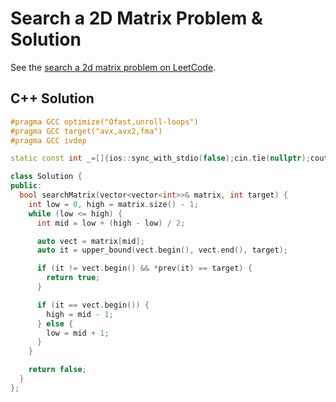 # Search a 2D Matrix Problem & Solution

See the [search a 2d matrix problem on LeetCode](https://leetcode.com/problems/search-a-2d-matrix).

## C++ Solution

```cpp
#pragma GCC optimize("Ofast,unroll-loops")
#pragma GCC target("avx,avx2,fma")
#pragma GCC ivdep

static const int _=[]{ios::sync_with_stdio(false);cin.tie(nullptr);cout.tie(nullptr);return 0;}();

class Solution {
public:
  bool searchMatrix(vector<vector<int>>& matrix, int target) {
    int low = 0, high = matrix.size() - 1;
    while (low <= high) {
      int mid = low + (high - low) / 2;

      auto vect = matrix[mid];
      auto it = upper_bound(vect.begin(), vect.end(), target);

      if (it != vect.begin() && *prev(it) == target) {
        return true;
      }

      if (it == vect.begin()) {
        high = mid - 1;
      } else {
        low = mid + 1;
      }
    }

    return false;
  }
};
```
